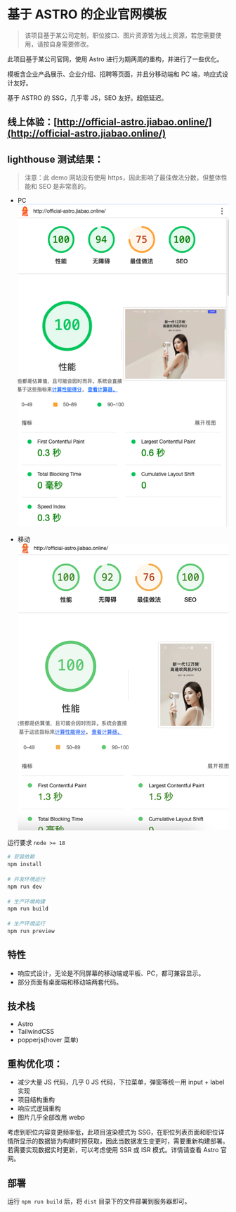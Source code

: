 # 基于 ASTRO 的企业官网模板
> 该项目基于某公司定制，职位接口、图片资源皆为线上资源，若您需要使用，请按自身需要修改。

此项目基于某公司官网，使用 Astro 进行为期两周的重构，并进行了一些优化。

模板含企业产品展示、企业介绍、招聘等页面，并且分移动端和 PC 端，响应式设计友好。

基于 ASTRO 的 SSG，几乎零 JS，SEO 友好。超低延迟。

## 线上体验：[http://official-astro.jiabao.online/](http://official-astro.jiabao.online/)

## lighthouse 测试结果：

> 注意：此 demo 网站没有使用 https，因此影响了最佳做法分数，但整体性能和 SEO 是非常高的。

- PC
  ![PC端](image.png)

- 移动
  ![移动端](image-1.png)

运行要求
`node >= 18`

```bash
# 安装依赖
npm install

# 开发环境运行
npm run dev

# 生产环境构建
npm run build

# 生产环境运行
npm run preview
```

## 特性

- 响应式设计，无论是不同屏幕的移动端或平板、PC，都可兼容显示。
- 部分页面有桌面端和移动端两套代码。

## 技术栈

- Astro
- TailwindCSS
- popperjs(hover 菜单)

## 重构优化项：

- 减少大量 JS 代码，几乎 0 JS 代码，下拉菜单，弹窗等统一用 input + label 实现
- 项目结构重构
- 响应式逻辑重构
- 图片几乎全部改用 webp

考虑到职位内容变更频率低，此项目渲染模式为 SSG，在职位列表页面和职位详情所显示的数据皆为构建时预获取，因此当数据发生变更时，需要重新构建部署。若需要实现数据实时更新，可以考虑使用 SSR 或 ISR 模式。详情请查看 Astro 官网。

## 部署

运行 `npm run build` 后，将 `dist` 目录下的文件部署到服务器即可。
